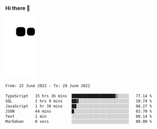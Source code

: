 ### Hi there 👋
![Alt text](https://raw.githubusercontent.com/romain22222/romain22222/output/github-contribution-grid-snake.svg)

<!--START_SECTION:waka-->

```text
From: 22 June 2022 - To: 29 June 2022

TypeScript   15 hrs 26 mins  ███████████████████▒░░░░░   77.14 %
SQL          2 hrs 9 mins    ██▓░░░░░░░░░░░░░░░░░░░░░░   10.74 %
JavaScript   1 hr 39 mins    ██░░░░░░░░░░░░░░░░░░░░░░░   08.27 %
JSON         44 mins         █░░░░░░░░░░░░░░░░░░░░░░░░   03.70 %
Text         1 min           ░░░░░░░░░░░░░░░░░░░░░░░░░   00.14 %
Markdown     0 secs          ░░░░░░░░░░░░░░░░░░░░░░░░░   00.00 %
```

<!--END_SECTION:waka-->
<!--
**romain22222/romain22222** is a ✨ _special_ ✨ repository because its `README.md` (this file) appears on your GitHub profile.

Here are some ideas to get you started:

- 🔭 I’m currently working on ...
- 🌱 I’m currently learning ...
- 👯 I’m looking to collaborate on ...
- 🤔 I’m looking for help with ...
- 💬 Ask me about ...
- 📫 How to reach me: ...
- 😄 Pronouns: ...
- ⚡ Fun fact: ...
-->

